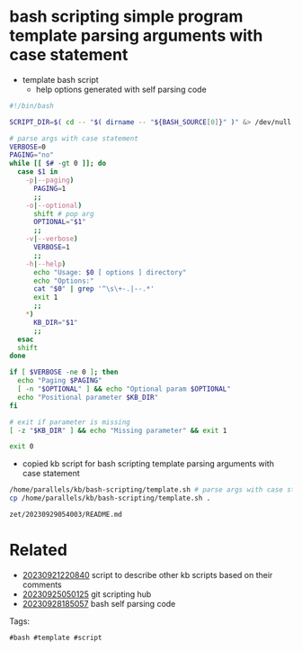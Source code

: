 # bash scripting simple program template parsing arguments with case statement

- template bash script
  - help options generated with self parsing code
```bash
#!/bin/bash

SCRIPT_DIR=$( cd -- "$( dirname -- "${BASH_SOURCE[0]}" )" &> /dev/null && pwd )

# parse args with case statement
VERBOSE=0
PAGING="no"
while [[ $# -gt 0 ]]; do
  case $1 in
    -p|--paging)
      PAGING=1
      ;;
    -o|--optional)
      shift # pop arg
      OPTIONAL="$1"
      ;;
    -v|--verbose)
      VERBOSE=1
      ;;
    -h|--help)
      echo "Usage: $0 [ options ] directory"
      echo "Options:"
      cat "$0" | grep '^\s\+-.|--.*'
      exit 1
      ;;
    *)
      KB_DIR="$1"
      ;;
  esac
  shift
done

if [ $VERBOSE -ne 0 ]; then
  echo "Paging $PAGING"
  [ -n "$OPTIONAL" ] && echo "Optional param $OPTIONAL"
  echo "Positional parameter $KB_DIR"
fi

# exit if parameter is missing
[ -z "$KB_DIR" ] && echo "Missing parameter" && exit 1

exit 0
```

- copied kb script for bash scripting template parsing arguments with case statement
```bash
/home/parallels/kb/bash-scripting/template.sh # parse args with case statement
cp /home/parallels/kb/bash-scripting/template.sh .
```

` zet/20230929054003/README.md `

# Related

- [20230921220840](/zet/20230921220840/README.md) script to describe other kb scripts based on their comments
- [20230925050125](/zet/20230925050125/README.md) git scripting hub
- [20230928185057](/zet/20230928185057/README.md) bash self parsing code

Tags:

    #bash #template #script
